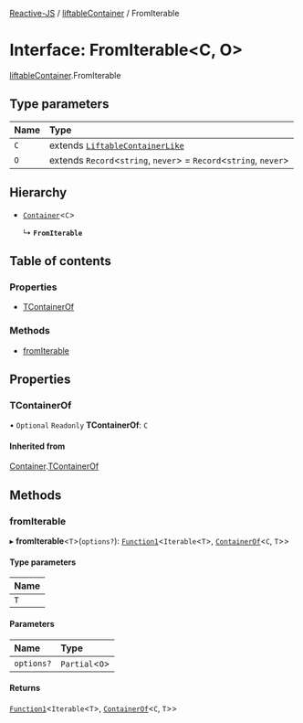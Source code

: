 [Reactive-JS](../README.md) / [liftableContainer](../modules/liftableContainer.md) / FromIterable

# Interface: FromIterable<C, O\>

[liftableContainer](../modules/liftableContainer.md).FromIterable

## Type parameters

| Name | Type |
| :------ | :------ |
| `C` | extends [`LiftableContainerLike`](liftableContainer.LiftableContainerLike.md) |
| `O` | extends `Record`<`string`, `never`\> = `Record`<`string`, `never`\> |

## Hierarchy

- [`Container`](container.Container.md)<`C`\>

  ↳ **`FromIterable`**

## Table of contents

### Properties

- [TContainerOf](liftableContainer.FromIterable.md#tcontainerof)

### Methods

- [fromIterable](liftableContainer.FromIterable.md#fromiterable)

## Properties

### TContainerOf

• `Optional` `Readonly` **TContainerOf**: `C`

#### Inherited from

[Container](container.Container.md).[TContainerOf](container.Container.md#tcontainerof)

## Methods

### fromIterable

▸ **fromIterable**<`T`\>(`options?`): [`Function1`](../modules/functions.md#function1)<`Iterable`<`T`\>, [`ContainerOf`](../modules/container.md#containerof)<`C`, `T`\>\>

#### Type parameters

| Name |
| :------ |
| `T` |

#### Parameters

| Name | Type |
| :------ | :------ |
| `options?` | `Partial`<`O`\> |

#### Returns

[`Function1`](../modules/functions.md#function1)<`Iterable`<`T`\>, [`ContainerOf`](../modules/container.md#containerof)<`C`, `T`\>\>
